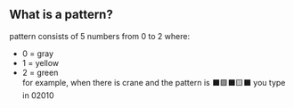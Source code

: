 ## What is a pattern?
pattern consists of 5 numbers from 0 to 2 where:
- 0 = gray
- 1 = yellow
- 2 = green
<br/>for example, when there is crane and the pattern is ⬛🟩⬛🟨⬛ you type in 02010
